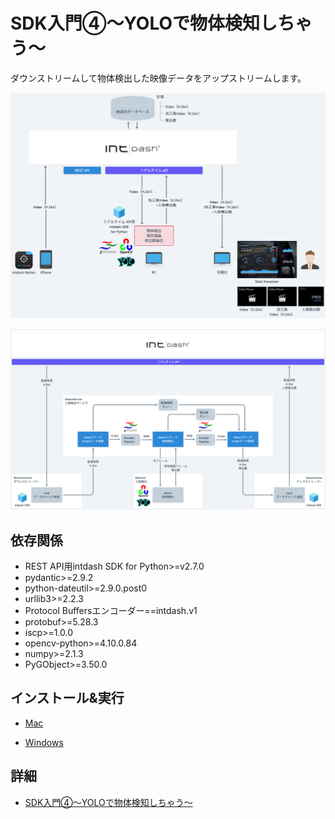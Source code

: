 # SDK入門④〜YOLOで物体検知しちゃう〜

ダウンストリームして物体検出した映像データをアップストリームします。

![アーキテクチャ](../images/arch.png)

![処理構成図](../images/service.png)

## 依存関係
- REST API用intdash SDK for Python>=v2.7.0
- pydantic>=2.9.2
- python-dateutil>=2.9.0.post0
- urllib3>=2.2.3
- Protocol Buffersエンコーダー==intdash.v1
- protobuf>=5.28.3
- iscp>=1.0.0
- opencv-python>=4.10.0.84
- numpy>=2.1.3
- PyGObject>=3.50.0


## インストール&実行

- [Mac](./setup_mac.md)

- [Windows](./setup_win.md)

## 詳細
- [SDK入門④〜YOLOで物体検知しちゃう〜](https://tech.aptpod.co.jp/draft/entry/kFamFgYj1j6yESIt_ptjPQVmPAE) 

